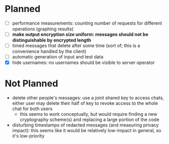 Planned
=======

- [ ] performance measurements: counting number of requests for different operations (graphing results)
- [ ] **make output encryption size uniform: messages should not be distinguishable by encrypted length**
- [ ] timed messages that delete after some time (sort of; this is a convenience handled by the client)
- [ ] automatic generation of input and test data
- [x] hide usernames: no usernames should be visible to server operator

Not Planned
===========

- delete other people's messages: use a joint shared key to access chats, either user may delete their half of key to revoke access to the whole chat for both users
  - this seems to work conceptually, but would require finding a new cryptography scheme(s) and replacing a large portion of the code
- disturbing timestamps of redacted messages (and measuring privacy impact): this seems like it would be relatively low-impact in general, so it's low-priority


